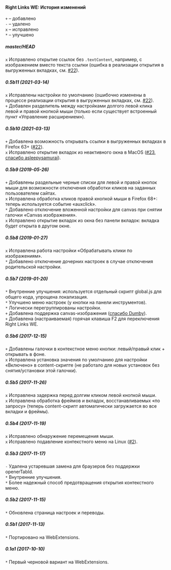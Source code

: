 ﻿#### Right Links WE: История изменений

`+` – добавлено<br>
`-` – удалено<br>
`x` – исправлено<br>
`*` – улучшено<br>

##### master/HEAD
`x` Исправлено открытие ссылок без `.textContent`, например, с изображением вместо текста ссылки (ошибка в реализации открытия в выгруженных вкладках, см. <a href="https://github.com/Infocatcher/Right_Links_WE/issues/22">#22</a>).<br>

##### 0.5b11 (2021-03-14)
`x` Исправлены настройки по умолчанию (ошибочно изменены в процессе реализации открытия в выгруженных вкладках, см. <a href="https://github.com/Infocatcher/Right_Links_WE/issues/22">#22</a>).<br>
`+` Добавлен разделитель между настройками долгого левой клика левой и правой кнопкой мыши (только если существует встроенный пункт «Управление расширением»).<br>

##### 0.5b10 (2021-03-13)
`+` Добавлена возможность открывать ссылки в выгруженных вкладках в Firefox 63+ (<a href="https://github.com/Infocatcher/Right_Links_WE/issues/22">#22</a>).<br>
`x` Исправлено открытие вкладок из неактивного окна в MacOS (<a href="https://github.com/Infocatcher/Right_Links_WE/issues/23">#23</a>, <a href="https://github.com/Infocatcher/Right_Links_WE/pull/24">спасибо asleepysamurai</a>).<br>

##### 0.5b9 (2019-05-26)
`+` Добавлены раздельные черные списки для левой и правой кнопок мыши для возможности отключения обработки кликов на заданных пользователем сайтах.<br>
`x` Исправлена обработка кликов правой кнопкой мыши в Firefox 68+: теперь используется событие «auxclick».<br>
`*` Добавлено отключение вложенной настройки для canvas при снятии галочки «Canvas изображения».<br>
`x` Исправлено открытие вкладок из окна без панели вкладок: вкладка будет открыта в другом окне.<br>

##### 0.5b8 (2019-01-27)
`x` Исправлена работа настройки «Обрабатывать клики по изображениям».<br>
`*` Добавлено отключение дочерних настроек в случае отключения родительской настройки.<br>

##### 0.5b7 (2019-01-20)
`*` Внутренние улучшения: используется отдельный скрипт global.js для общего кода, упрощена локализация.<br>
`*` Улучшено меню настроек (у кнопки на панели инструментов).<br>
`*` Логически перегруппированы настройки.<br>
`+` Добавлена поддержка canvas-изображения (<a href="https://forum.mozilla-russia.org/viewtopic.php?pid=756712#p756712">спасибо Dumby</a>).<br>
`+` Добавлена (настраиваемая) горячая клавиша F2 для переключения Right Links WE.<br>

##### 0.5b6 (2017-12-15)
`+` Добавлены галочки в контекстное меню кнопки: левый/правый клик + открывать в фоне.<br>
`x` Исправлена установка значения по умолчанию для настройки «Включено» в content-скрипте (не работало для новых установок без снятия/установки этой галочки).<br>

##### 0.5b5 (2017-11-26)
`x` Исправлена задержка перед долгим кликом левой кнопкой мыши.<br>
`x` Исправлена обработка фреймов и вкладок, восстанавливаемых «по запросу» (теперь content-скрипт автоматически загружается во все вкладки и фреймы).<br>

##### 0.5b4 (2017-11-19)
`x` Исправлено обнаружение перемещения мыши.<br>
`x` Исправлено подавление контекстного меню на Linux (<a href="https://github.com/Infocatcher/Right_Links_WE/issues/2">#2</a>).<br>

##### 0.5b3 (2017-11-17)
`-` Удалена устаревшая замена для браузеров без поддержки openerTabId.<br>
`*` Внутренние улучшения.<br>
`*` Более надежный способ предотвращения открытия контекстного меню.<br>

##### 0.5b2 (2017-11-15)
`*` Обновлена страница настроек и переводы.<br>

##### 0.5b1 (2017-11-13)
`*` Портировано на WebExtensions.<br>

##### 0.1a1 (2017-10-10)
`*` Первый черновой вариант на WebExtensions.<br>